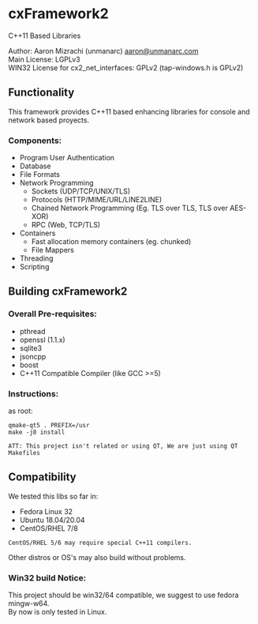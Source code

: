 # cxFramework2 

C++11 Based Libraries  
  
Author: Aaron Mizrachi (unmanarc) <aaron@unmanarc.com>   
Main License: LGPLv3   
WIN32 License for cx2_net_interfaces: GPLv2 (tap-windows.h is GPLv2)  

## Functionality

This framework provides C++11 based enhancing libraries for console and network based proyects.

### Components:

* Program User Authentication
* Database
* File Formats
* Network Programming
  * Sockets (UDP/TCP/UNIX/TLS)
  * Protocols (HTTP/MIME/URL/LINE2LINE)
  * Chained Network Programming (Eg. TLS over TLS, TLS over AES-XOR)
  * RPC (Web, TCP/TLS)
* Containers
  * Fast allocation memory containers (eg. chunked)
  * File Mappers
* Threading
* Scripting


## Building cxFramework2

### Overall Pre-requisites:

* pthread
* openssl (1.1.x)
* sqlite3
* jsoncpp
* boost
* C++11 Compatible Compiler (like GCC >=5)

### Instructions:

as root:

```
qmake-qt5 . PREFIX=/usr
make -j8 install
```

`ATT: This project isn't related or using QT, We are just using QT Makefiles`

## Compatibility

We tested this libs so far in:

* Fedora Linux 32
* Ubuntu 18.04/20.04
* CentOS/RHEL 7/8

`CentOS/RHEL 5/6 may require special C++11 compilers.`

Other distros or OS's may also build without problems.

### Win32 build Notice:

This project should be win32/64 compatible, we suggest to use fedora mingw-w64.  
By now is only tested in Linux.
